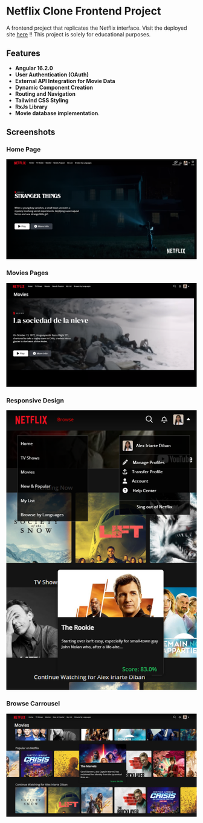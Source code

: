 
# Netflix Clone Frontend Project

A frontend project that replicates the Netflix interface. Visit the deployed site [here](https://aneptuno.github.io/Netflix-Clone-Angular/) 
!! This project is solely for educational purposes.

## Features
- **Angular 16.2.0** 
- **User Authentication (OAuth)** 
- **External API Integration for Movie Data** 
- **Dynamic Component Creation** 
- **Routing and Navigation** 
- **Tailwind CSS Styling** 
- **RxJs Library** 
- **Movie database implementation**.


## Screenshots

### **Home Page**
<img src="readme_img/HomePage.png" alt="Home Page" class="screenshot">

### **Movies Pages**
<img src="readme_img/MoviesPages.png" alt="Movie Details" class="screenshot">

### **Responsive Design**
<img src="readme_img/ResponsiveDesign.png" alt="Responsive Design" class="screenshot">

### **Browse Carrousel**
<img src="readme_img/BrowseMovies.png" alt="Browse Carrousel" class="screenshot">



